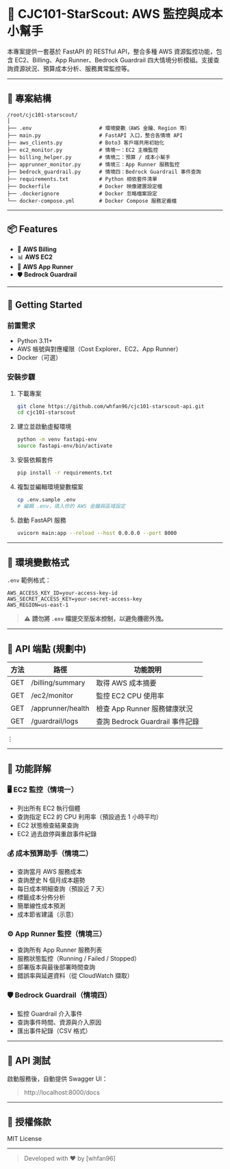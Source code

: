 # 🌟 CJC101-StarScout: AWS 監控與成本小幫手

本專案提供一套基於 FastAPI 的 RESTful API，整合多種 AWS 資源監控功能，包含 EC2、Billing、App Runner、Bedrock Guardrail 四大情境分析模組。支援查詢資源狀況、預算成本分析、服務異常監控等。

---

## 📁 專案結構

```
/root/cjc101-starscout/
│
├── .env                      # 環境變數（AWS 金鑰、Region 等）
├── main.py                   # FastAPI 入口，整合各情境 API
├── aws_clients.py            # Boto3 客戶端共用初始化
├── ec2_monitor.py            # 情境一：EC2 主機監控
├── billing_helper.py         # 情境二：預算 / 成本小幫手
├── apprunner_monitor.py      # 情境三：App Runner 服務監控
├── bedrock_guardrail.py      # 情境四：Bedrock Guardrail 事件查詢
├── requirements.txt          # Python 相依套件清單
├── Dockerfile                # Docker 映像建置設定檔
├── .dockerignore             # Docker 忽略檔案設定
└── docker-compose.yml        # Docker Compose 服務定義檔
```

---

## 📦 Features

- 🧾 **AWS Billing** 
- 📊 **AWS EC2** 
- 🚀 **AWS App Runner** 
- 🛡️ **Bedrock Guardrail**

---

## 🚀 Getting Started

### 前置需求

- Python 3.11+
- AWS 帳號與對應權限（Cost Explorer、EC2、App Runner）
- Docker（可選）

### 安裝步驟

1. 下載專案

   ```bash
   git clone https://github.com/whfan96/cjc101-starscout-api.git
   cd cjc101-starscout
   ```

2. 建立並啟動虛擬環境

   ```bash
   python -m venv fastapi-env
   source fastapi-env/bin/activate
   ```

3. 安裝依賴套件

   ```bash
   pip install -r requirements.txt
   ```

4. 複製並編輯環境變數檔案

   ```bash
   cp .env.sample .env
   # 編輯 .env，填入你的 AWS 金鑰與區域設定
   ```

5. 啟動 FastAPI 服務

   ```bash
   uvicorn main:app --reload --host 0.0.0.0 --port 8000
   ```

---

## 🔐 環境變數格式

`.env` 範例格式：

```env
AWS_ACCESS_KEY_ID=your-access-key-id
AWS_SECRET_ACCESS_KEY=your-secret-access-key
AWS_REGION=us-east-1
```

> ⚠️ **請勿將 `.env` 檔提交至版本控制，以避免機密外洩。**

---

## 🧪 API 端點 (規劃中)

| 方法 | 路徑                | 功能說明                       |
|------|---------------------|-------------------------------|
| GET  | /billing/summary     | 取得 AWS 成本摘要              |
| GET  | /ec2/monitor        | 監控 EC2 CPU 使用率            |
| GET  | /apprunner/health   | 檢查 App Runner 服務健康狀況    |
| GET  | /guardrail/logs     | 查詢 Bedrock Guardrail 事件記錄 |
   ⋮

---

## 📡 功能詳解

### 🖥️ EC2 監控（情境一）

- 列出所有 EC2 執行個體
- 查詢指定 EC2 的 CPU 利用率（預設過去 1 小時平均）
- EC2 狀態檢查結果查詢
- EC2 過去啟停與重啟事件紀錄

### 💰 成本預算助手（情境二）

- 查詢當月 AWS 服務成本
- 查詢歷史 N 個月成本趨勢
- 每日成本明細查詢（預設近 7 天）
- 標籤成本分佈分析
- 簡單線性成本預測
- 成本節省建議（示意）

### ⚙️ App Runner 監控（情境三）

- 查詢所有 App Runner 服務列表
- 服務狀態監控（Running / Failed / Stopped）
- 部署版本與最後部署時間查詢
- 錯誤率與延遲資料（從 CloudWatch 擷取）

### 🛡️ Bedrock Guardrail（情境四）

- 監控 Guardrail 介入事件
- 查詢事件時間、資源與介入原因
- 匯出事件紀錄（CSV 格式）

---

## 🧪 API 測試

啟動服務後，自動提供 Swagger UI：

> http://localhost:8000/docs

---

## 📝 授權條款

MIT License

---

> Developed with ❤️ by [whfan96]


